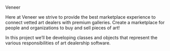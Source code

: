 Veneer

Here at Veneer we strive to provide the best marketplace experience to 
connect vetted art dealers with premium galleries. 
Create a marketplace for people and organizations to buy and sell pieces of art!

In this project we’ll be developing classes and objects that represent 
the various responsibilities of art dealership software.